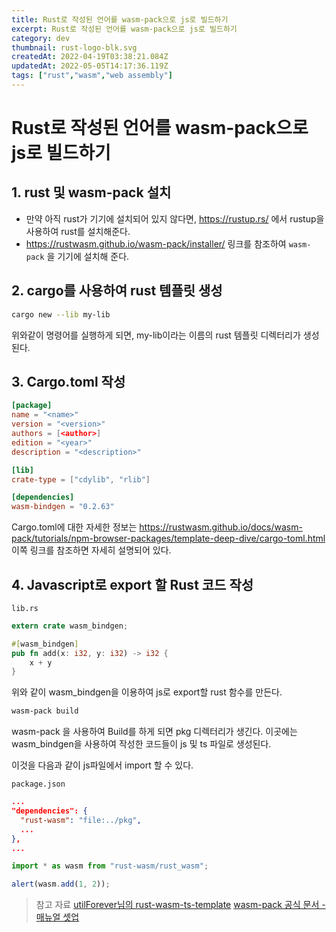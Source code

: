 ```yaml
---
title: Rust로 작성된 언어를 wasm-pack으로 js로 빌드하기
excerpt: Rust로 작성된 언어를 wasm-pack으로 js로 빌드하기
category: dev
thumbnail: rust-logo-blk.svg
createdAt: 2022-04-19T03:38:21.084Z
updatedAt: 2022-05-05T14:17:36.119Z
tags: ["rust","wasm","web assembly"]
---
```

# Rust로 작성된 언어를 wasm-pack으로 js로 빌드하기

## 1. rust 및 wasm-pack 설치

* 만약 아직 rust가 기기에 설치되어 있지 않다면, https://rustup.rs/ 에서 rustup을 사용하여 rust를 설치해준다.
* https://rustwasm.github.io/wasm-pack/installer/ 링크를 참조하여 `wasm-pack` 을 기기에 설치해 준다.

## 2. cargo를 사용하여 rust 템플릿 생성

```bash
cargo new --lib my-lib
```

위와같이 명령어를 실행하게 되면, my-lib이라는 이름의 rust 템플릿 디렉터리가 생성된다.

## 3. Cargo.toml 작성

```toml
[package]
name = "<name>"
version = "<version>"
authors = [<author>]
edition = "<year>"
description = "<description>"

[lib]
crate-type = ["cdylib", "rlib"]

[dependencies]
wasm-bindgen = "0.2.63"
```

Cargo.toml에 대한 자세한 정보는 https://rustwasm.github.io/docs/wasm-pack/tutorials/npm-browser-packages/template-deep-dive/cargo-toml.html 이쪽 링크를 참조하면 자세히 설명되어 있다.


## 4. Javascript로 export 할 Rust 코드 작성

`lib.rs`
```rust
extern crate wasm_bindgen;

#[wasm_bindgen]
pub fn add(x: i32, y: i32) -> i32 {
	x + y
}
```

위와 같이 wasm_bindgen을 이용하여 js로 export할 rust 함수를 만든다.

```bash
wasm-pack build
```

wasm-pack 을 사용하여 Build를 하게 되면 pkg 디렉터리가 생긴다.
이곳에는 wasm_bindgen을 사용하여 작성한 코드들이 js 및 ts 파일로 생성된다.

이것을 다음과 같이 js파일에서 import 할 수 있다.

`package.json`
```json
...
"dependencies": {
  "rust-wasm": "file:../pkg",
  ...
},
...
```

```js
import * as wasm from "rust-wasm/rust_wasm";

alert(wasm.add(1, 2));

```

> 참고 자료
[utilForever님의 rust-wasm-ts-template](https://github.com/utilForever/rust-wasm-ts-template)
[wasm-pack 공식 문서 - 매뉴얼 셋업](https://rustwasm.github.io/docs/wasm-pack/tutorials/npm-browser-packages/getting-started/manual-setup.html)





